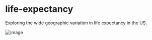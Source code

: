# life-expectancy

Exploring the wide geographic variation in life expectancy in the US.

![image](https://user-images.githubusercontent.com/48685552/233850467-1167d92b-96f5-4b90-9e61-e5081903e335.png)

